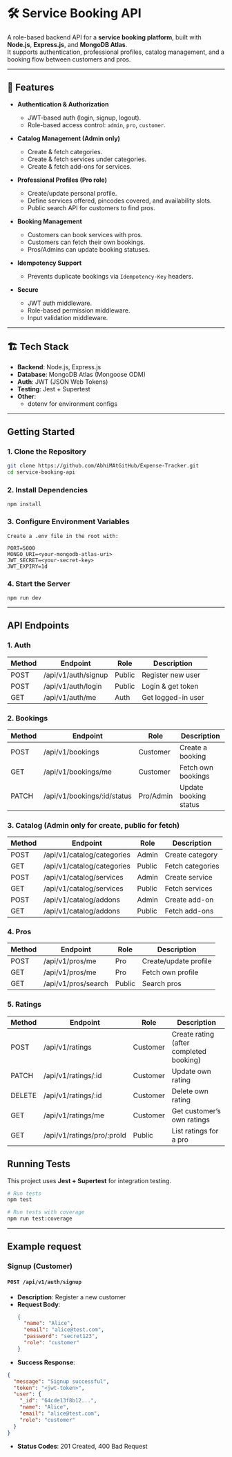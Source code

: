 # 🛠️ Service Booking API

A role-based backend API for a **service booking platform**, built with **Node.js**, **Express.js**, and **MongoDB Atlas**.  
It supports authentication, professional profiles, catalog management, and a booking flow between customers and pros.

---

## 🚀 Features

- **Authentication & Authorization**

  - JWT-based auth (login, signup, logout).
  - Role-based access control: `admin`, `pro`, `customer`.

- **Catalog Management (Admin only)**

  - Create & fetch categories.
  - Create & fetch services under categories.
  - Create & fetch add-ons for services.

- **Professional Profiles (Pro role)**

  - Create/update personal profile.
  - Define services offered, pincodes covered, and availability slots.
  - Public search API for customers to find pros.

- **Booking Management**

  - Customers can book services with pros.
  - Customers can fetch their own bookings.
  - Pros/Admins can update booking statuses.

- **Idempotency Support**

  - Prevents duplicate bookings via `Idempotency-Key` headers.

- **Secure**
  - JWT auth middleware.
  - Role-based permission middleware.
  - Input validation middleware.

---

## 🏗️ Tech Stack

- **Backend**: Node.js, Express.js
- **Database**: MongoDB Atlas (Mongoose ODM)
- **Auth**: JWT (JSON Web Tokens)
- **Testing**: Jest + Supertest
- **Other**:
  - dotenv for environment configs

---

## Getting Started

### 1. Clone the Repository

```bash
git clone https://github.com/AbhiMAtGitHub/Expense-Tracker.git
cd service-booking-api
```

### 2. Install Dependencies

```
npm install
```

### 3. Configure Environment Variables

```
Create a .env file in the root with:

PORT=5000
MONGO_URI=<your-mongodb-atlas-uri>
JWT_SECRET=<your-secret-key>
JWT_EXPIRY=1d
```

### 4. Start the Server

```
npm run dev
```

---

## API Endpoints

### 1. Auth

| Method | Endpoint            | Role   | Description        |
|--------|---------------------|--------|--------------------|
| POST   | /api/v1/auth/signup | Public | Register new user  |
| POST   | /api/v1/auth/login  | Public | Login & get token  |
| GET    | /api/v1/auth/me     | Auth   | Get logged-in user |


### 2. Bookings

| Method | Endpoint                   | Role      | Description           |
|--------|-----------------------------|-----------|-----------------------|
| POST   | /api/v1/bookings           | Customer  | Create a booking      |
| GET    | /api/v1/bookings/me        | Customer  | Fetch own bookings    |
| PATCH  | /api/v1/bookings/:id/status | Pro/Admin | Update booking status |


### 3. Catalog (Admin only for create, public for fetch)

| Method | Endpoint                    | Role   | Description     |
|--------|------------------------------|--------|-----------------|
| POST   | /api/v1/catalog/categories  | Admin  | Create category |
| GET    | /api/v1/catalog/categories  | Public | Fetch categories|
| POST   | /api/v1/catalog/services    | Admin  | Create service  |
| GET    | /api/v1/catalog/services    | Public | Fetch services  |
| POST   | /api/v1/catalog/addons      | Admin  | Create add-on   |
| GET    | /api/v1/catalog/addons      | Public | Fetch add-ons   |


### 4. Pros

| Method | Endpoint            | Role | Description         |
|--------|----------------------|------|---------------------|
| POST   | /api/v1/pros/me     | Pro  | Create/update profile |
| GET    | /api/v1/pros/me     | Pro  | Fetch own profile   |
| GET    | /api/v1/pros/search | Public | Search pros       |

### 5. Ratings

| Method | Endpoint                  | Role       | Description                                |
|--------|---------------------------|------------|--------------------------------------------|
| POST   | /api/v1/ratings           | Customer   | Create rating (after completed booking)    |
| PATCH  | /api/v1/ratings/:id       | Customer   | Update own rating                          |
| DELETE | /api/v1/ratings/:id       | Customer   | Delete own rating                          |
| GET    | /api/v1/ratings/me        | Customer   | Get customer’s own ratings                 |
| GET    | /api/v1/ratings/pro/:proId| Public     | List ratings for a pro                     |


## Running Tests

This project uses **Jest + Supertest** for integration testing.

```bash
# Run tests
npm test

# Run tests with coverage
npm run test:coverage

```

---

## Example request

### Signup (Customer)

#### `POST /api/v1/auth/signup`

- **Description**: Register a new customer
- **Request Body**:
  ```json
  {
    "name": "Alice",
    "email": "alice@test.com",
    "password": "secret123",
    "role": "customer"
  }
  ```
- **Success Response**:

```json
{
  "message": "Signup successful",
  "token": "<jwt-token>",
  "user": {
    "_id": "64cde13f8b12...",
    "name": "Alice",
    "email": "alice@test.com",
    "role": "customer"
  }
}
```

- **Status Codes**: 201 Created, 400 Bad Request
